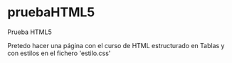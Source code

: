 pruebaHTML5
===========

Prueba HTML5

Pretedo hacer una página con el curso de HTML estructurado en Tablas y con estilos en el fichero 
'estilo.css'
